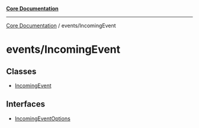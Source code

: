 [**Core Documentation**](../../README.md)

***

[Core Documentation](../../README.md) / events/IncomingEvent

# events/IncomingEvent

## Classes

- [IncomingEvent](classes/IncomingEvent.md)

## Interfaces

- [IncomingEventOptions](interfaces/IncomingEventOptions.md)
